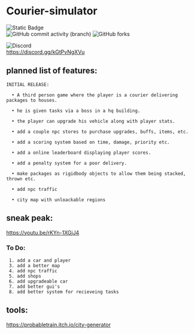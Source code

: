 # Courier-simulator
 ![Static Badge](https://img.shields.io/badge/version-0.0.1.21.4-red) <br>
 ![GitHub commit activity (branch)](https://img.shields.io/github/commit-activity/t/Stromy08/Courier-simulator?style=flat-square&color=orange)     ![GitHub forks](https://img.shields.io/github/forks/Stromy08/Courier-simulator?style=flat-square&color=purple)



 ![Discord](https://img.shields.io/discord/1167922806617542777?label=members%20online&labelColor=blue&color=green) <br>
 https://discord.gg/kGtPvNgXVu


 ## planned list of features:
    INITIAL RELEASE:
    
      • A third person game where the player is a courier delivering packages to houses.

      • he is given tasks via a boss in a hq building.

      • the player can upgrade his vehicle along with player stats.

      • add a couple npc stores to purchase upgrades, buffs, items, etc.

      • add a scoring system based on time, damage, priority etc.

      • add a online leaderboard displaying player scores.

      • add a penalty system for a poor delivery.

      • make packages as rigidbody objects to allow them being stacked, thrown etc.

      • add npc traffic
      
      • city map with unloackable regions

 ## sneak peak:
  https://youtu.be/rKYn-1XGjJ4

  ### To Do:
     1. add a car and player
     3. add a better map
     4. add npc traffic
     5. add shops
     6. add upgradeable car
     7. add better gui's
     8. add better system for recieveing tasks


 ## tools:
  https://probabletrain.itch.io/city-generator
